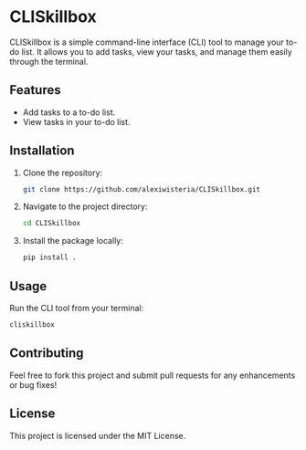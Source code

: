# CLISkillbox

CLISkillbox is a simple command-line interface (CLI) tool to manage your to-do list. It allows you to add tasks, view your tasks, and manage them easily through the terminal.

## Features
- Add tasks to a to-do list.
- View tasks in your to-do list.

## Installation
1. Clone the repository:
   ```bash
   git clone https://github.com/alexiwisteria/CLISkillbox.git
   ```
2. Navigate to the project directory:
   ```bash
   cd CLISkillbox
   ```
3. Install the package locally:
   ```bash
   pip install .
   ```

## Usage
Run the CLI tool from your terminal:
```bash
cliskillbox
```

## Contributing
Feel free to fork this project and submit pull requests for any enhancements or bug fixes!

## License
This project is licensed under the MIT License.
```

